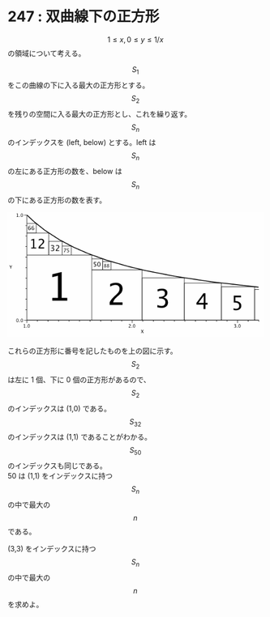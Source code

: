 # 247 : 双曲線下の正方形

$$1 ≤ x, 0 ≤ y ≤ 1/x$$の領域について考える。

$$S_1$$をこの曲線の下に入る最大の正方形とする。\
$$S_2$$を残りの空間に入る最大の正方形とし、これを繰り返す。\
$$S_n$$ のインデックスを (left, below) とする。left は$$S_n$$の左にある正方形の数を、below は $$S_n$$の下にある正方形の数を表す。

![](<../../.gitbook/assets/image (6).png>)

これらの正方形に番号を記したものを上の図に示す。\
$$S_2$$は左に 1 個、下に 0 個の正方形があるので、$$S_2$$のインデックスは (1,0) である。\
$$S_{32}$$のインデックスは (1,1) であることがわかる。$$S_50$$のインデックスも同じである。\
50 は (1,1) をインデックスに持つ$$S_n$$の中で最大の$$n$$である。

(3,3) をインデックスに持つ$$S_n$$の中で最大の$$n$$を求めよ。
